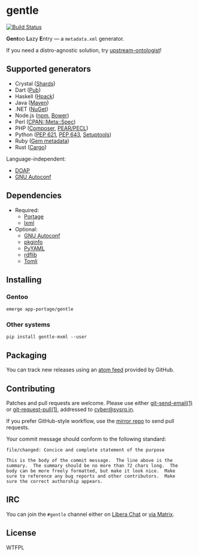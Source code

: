 <!-- SPDX-FileCopyrightText: 2023 Anna <cyber@sysrq.in> -->
<!-- SPDX-License-Identifier: CC0-1.0 -->

gentle
======

[![Build Status](https://drone.tildegit.org/api/badges/CyberTaIlor/gentle/status.svg)](https://drone.tildegit.org/CyberTaIlor/gentle)

**Gent**oo **L**azy **E**ntry — a `metadata.xml` generator.

If you need a distro-agnostic solution, try [upstream-ontologist][u-o]!

[u-o]: https://github.com/jelmer/upstream-ontologist


Supported generators
--------------------

* Crystal ([Shards](https://github.com/crystal-lang/shards/blob/master/docs/shard.yml.adoc))
* Dart ([Pub](https://dart.dev/tools/pub/pubspec))
* Haskell ([Hpack](https://github.com/sol/hpack/blob/main/README.md))
* Java ([Maven](https://maven.apache.org/pom.html))
* .NET ([NuGet](https://learn.microsoft.com/en-us/nuget/reference/nuspec))
* Node.js ([npm](https://docs.npmjs.com/files/package.json/), [Bower](https://github.com/bower/spec/blob/master/json.md))
* Perl ([CPAN::Meta::Spec](http://search.cpan.org/perldoc?CPAN::Meta::Spec))
* PHP ([Composer](https://getcomposer.org/doc/04-schema.md), [PEAR/PECL](https://pear.php.net/manual/en/guide.developers.package2.php))
* Python ([PEP 621](https://peps.python.org/pep-0621/), [PEP 643](https://peps.python.org/pep-0643/), [Setuptools](https://setuptools.pypa.io/en/latest/userguide/declarative_config.html))
* Ruby ([Gem metadata](https://guides.rubygems.org/specification-reference/))
* Rust ([Cargo](https://doc.rust-lang.org/cargo/reference/manifest.html))

Language-independent:

* [DOAP](https://github.com/ewilderj/doap/wiki)
* [GNU Autoconf](https://www.gnu.org/savannah-checkouts/gnu/autoconf/manual/autoconf-2.71/html_node/Initializing-configure.html)


Dependencies
------------

* Required:
  * [Portage](https://pypi.org/project/portage/)
  * [lxml](https://lxml.de/)
* Optional:
  * [GNU Autoconf](https://www.gnu.org/software/autoconf/)
  * [pkginfo](https://pypi.org/project/pkginfo/)
  * [PyYAML](https://pyyaml.org/)
  * [rdflib](https://pypi.org/project/rdflib/)
  * [Tomli](https://pypi.org/project/tomli/)


Installing
----------

### Gentoo

```sh
emerge app-portage/gentle
```

### Other systems

`pip install gentle-mxml --user`


Packaging
---------

You can track new releases using an [atom feed][atom] provided by GitHub.

[atom]: https://github.com/cybertailor/gentle/releases.atom


Contributing
------------

Patches and pull requests are welcome. Please use either [git-send-email(1)][1]
or [git-request-pull(1)][2], addressed to <cyber@sysrq.in>.

If you prefer GitHub-style workflow, use the [mirror repo][gh] to send pull
requests.

Your commit message should conform to the following standard:

```
file/changed: Concice and complete statement of the purpose

This is the body of the commit message.  The line above is the
summary.  The summary should be no more than 72 chars long.  The
body can be more freely formatted, but make it look nice.  Make
sure to reference any bug reports and other contributors.  Make
sure the correct authorship appears.
```

[1]: https://git-send-email.io/
[2]: https://git-scm.com/docs/git-request-pull
[gh]: http://github.com/cybertailor/gentle


IRC
---

You can join the `#gentle` channel either on [Libera Chat][libera] or
[via Matrix][matrix].

[libera]: https://libera.chat/
[matrix]: https://matrix.to/#/#gentle:libera.chat


License
-------

WTFPL
